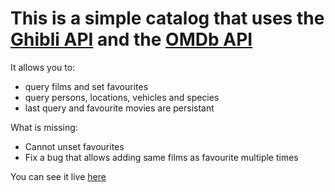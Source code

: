 # This is a simple catalog that uses the [Ghibli API](https://ghibliapi.herokuapp.com/) and the [OMDb API](https://www.omdbapi.com/)

It allows you to:
- query films and set favourites
- query persons, locations, vehicles and species
- last query and favourite movies are persistant

What is missing:
- Cannot unset favourites
- Fix a bug that allows adding same films as favourite multiple times

You can see it live [here](https://ghibli-api-catalog.herokuapp.com)
